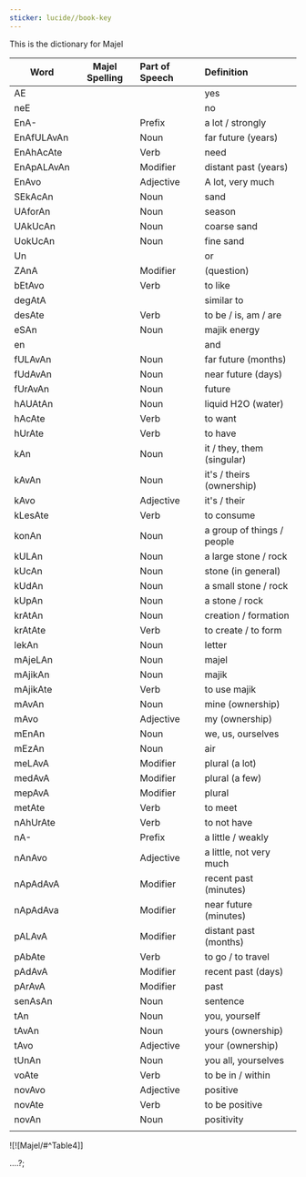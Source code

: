 ```yaml
---
sticker: lucide//book-key
---
```

This is the dictionary for Majel

| Word       | Majel Spelling | Part of Speech | Definition                 |
| ---------- | -------------- |:-------------- |:-------------------------- |
| AE         |                |                | yes                        |
| neE        |                |                | no                         |
| EnA-       |                | Prefix         | a lot / strongly           |
| EnAfULAvAn |                | Noun           | far future (years)         |
| EnAhAcAte  |                | Verb           | need                       |
| EnApALAvAn |                | Modifier       | distant past (years)       |
| EnAvo      |                | Adjective      | A lot, very much           |
| SEkAcAn    |                | Noun           | sand                       |
| UAforAn    |                | Noun           | season                     |
| UAkUcAn    |                | Noun           | coarse sand                |
| UokUcAn    |                | Noun           | fine sand                  |
| Un         |                |                | or                         |
| ZAnA       |                | Modifier       | (question)                 |
| bEtAvo     |                | Verb           | to like                    |
| degAtA     |                |                | similar to                 |
| desAte     |                | Verb           | to be / is, am / are       |
| eSAn       |                | Noun           | majik energy               |
| en         |                |                | and                        |
| fULAvAn    |                | Noun           | far future (months)        |
| fUdAvAn    |                | Noun           | near future (days)         |
| fUrAvAn    |                | Noun           | future                     |
| hAUAtAn    |                | Noun           | liquid H2O (water)         |
| hAcAte     |                | Verb           | to want                    |
| hUrAte     |                | Verb           | to have                    |
| kAn        |                | Noun           | it / they, them (singular) |
| kAvAn      |                | Noun           | it's / theirs (ownership)  |
| kAvo       |                | Adjective      | it's / their               |
| kLesAte    |                | Verb           | to consume                 |
| konAn      |                | Noun           | a group of things / people |
| kULAn      |                | Noun           | a large stone / rock       |
| kUcAn      |                | Noun           | stone (in general)         |
| kUdAn      |                | Noun           | a small stone / rock       |
| kUpAn      |                | Noun           | a stone / rock             |
| krAtAn     |                | Noun           | creation / formation       |
| krAtAte    |                | Verb           | to create / to form        |
| lekAn      |                | Noun           | letter                     |
| mAjeLAn    |                | Noun           | majel                      |
| mAjikAn    |                | Noun           | majik                      |
| mAjikAte   |                | Verb           | to use majik               |
| mAvAn      |                | Noun           | mine (ownership)           |
| mAvo       |                | Adjective      | my (ownership)             |
| mEnAn      |                | Noun           | we, us, ourselves          |
| mEzAn      |                | Noun           | air                        |
| meLAvA     |                | Modifier       | plural (a lot)             |
| medAvA     |                | Modifier       | plural (a few)             |
| mepAvA     |                | Modifier       | plural                     |
| metAte     |                | Verb           | to meet                    |
| nAhUrAte   |                | Verb           | to not have                |
| nA-        |                | Prefix         | a little / weakly          |
| nAnAvo     |                | Adjective      | a little, not very much    |
| nApAdAvA   |                | Modifier       | recent past (minutes)      |
| nApAdAva   |                | Modifier       | near future (minutes)      |
| pALAvA     |                | Modifier       | distant past (months)      |
| pAbAte     |                | Verb           | to go / to travel          |
| pAdAvA     |                | Modifier       | recent past (days)         |
| pArAvA     |                | Modifier       | past                       |
| senAsAn    |                | Noun           | sentence                   |
| tAn        |                | Noun           | you, yourself              |
| tAvAn      |                | Noun           | yours (ownership)          |
| tAvo       |                | Adjective      | your (ownership)           |
| tUnAn      |                | Noun           | you all, yourselves        |
| voAte      |                | Verb           | to be in / within          |
| novAvo     |                | Adjective      | positive                   |
| novAte     |                | Verb           | to be positive             |
| novAn      |                | Noun           | positivity                 |
|            |                |                |                            |


![![Majel/#^Table4]]





....?;